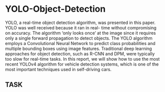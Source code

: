 # YOLO-Object-Detection
YOLO, a real-time object detection algorithm, was presented in this paper. YOLO was well received because it ran in real- time without compromising on accuracy. The algorithm ‘only looks once’ at the image since it requires only a single forward propagation to detect objects. The YOLO algorithm employs a Convolutional Neural Network to predict class probabilities and multiple bounding boxes using image features. Traditional deep learning approaches for object detection, such as R-CNN and DPM, were typically too slow for real-time tasks. In this report, we will show how to use the most recent YOLOv4 algorithm for vehicle detection systems, which is one of the most important techniques used in self-driving cars.

## TASK



